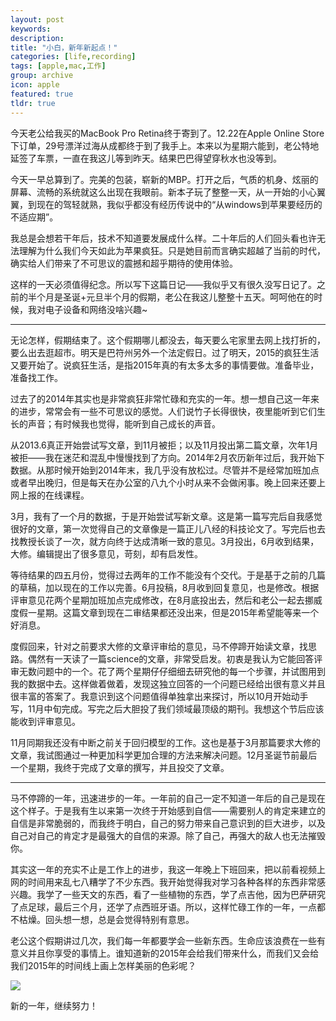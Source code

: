 ```yaml
---
layout: post
keywords: 
description: 
title: "小白，新年新起点！"
categories: [life,recording]
tags: [apple,mac,工作]
group: archive
icon: apple
featured: true
tldr: true
---
```


今天老公给我买的MacBook Pro Retina终于寄到了。12.22在Apple Online Store下订单，29号漂洋过海从成都终于到了我手上。本来以为星期六能到，老公特地延签了车票，一直在我这儿等到昨天。结果巴巴得望穿秋水也没等到。 

今天一早总算到了。完美的包装，崭新的MBP。打开之后，气质的机身、炫丽的屏幕、流畅的系统就这么出现在我眼前。新本子玩了整整一天，从一开始的小心翼翼，到现在的驾轻就熟，我似乎都没有经历传说中的“从windows到苹果要经历的不适应期”。 

我总是会想若干年后，技术不知道要发展成什么样。二十年后的人们回头看也许无法理解为什么我们今天如此为苹果疯狂。只是她目前而言确实超越了当前的时代，确实给人们带来了不可思议的震撼和超乎期待的使用体验。 

这样的一天必须值得纪念。所以写下这篇日记——我似乎又有很久没写日记了。之前的半个月是圣诞+元旦半个月的假期，老公在我这儿整整十五天。呵呵他在的时候，我对电子设备和网络没啥兴趣~ 

---

无论怎样，假期结束了。这个假期哪儿都没去，每天要么宅家里去网上找打折的，要么出去逛超市。明天是巴符州另外一个法定假日。过了明天，2015的疯狂生活又要开始了。说疯狂生活，是指2015年真的有太多太多的事情要做。准备毕业，准备找工作。 

过去了的2014年其实也是非常疯狂非常忙碌和充实的一年。想一想自己这一年来的进步，常常会有一些不可思议的感觉。人们说竹子长得很快，夜里能听到它们生长的声音；有时候我也觉得，能听到自己成长的声音。 

从2013.6真正开始尝试写文章，到11月被拒；以及11月投出第二篇文章，次年1月被拒——我在迷茫和混乱中慢慢找到了方向。2014年2月农历新年过后，我开始下数据。从那时候开始到2014年末，我几乎没有放松过。尽管并不是经常加班加点或者早出晚归，但是每天在办公室的八九个小时从来不会做闲事。晚上回来还要上网上报的在线课程。 

3月，我有了一个月的数据，于是开始尝试写新文章。这是第一篇写完后自我感觉很好的文章，第一次觉得自己的文章像是一篇正儿八经的科技论文了。写完后也去找教授长谈了一次，就方向终于达成清晰一致的意见。3月投出，6月收到结果，大修。编辑提出了很多意见，苛刻，却有启发性。 

等待结果的四五月份，觉得过去两年的工作不能没有个交代。于是基于之前的几篇的草稿，加以现在的工作以完善。6月投稿，8月收到回复意见，也是修改。根据评审意见花两个星期加班加点完成修改，在8月底投出去，然后和老公一起去挪威度假一星期。这篇文章到现在二审结果都还没出来，但是2015年希望能等来一个好消息。 

度假回来，针对之前要求大修的文章评审给的意见，马不停蹄开始读文章，找思路。偶然有一天读了一篇science的文章，非常受启发。初衷是我认为它能回答评审无数问题中的一个。花了两个星期仔仔细细去研究他的每一个步骤，并试图用到我的数据中去。这样做着做着，发现这独立回答的一个问题已经给出很有意义并且很丰富的答案了。我意识到这个问题值得单独拿出来探讨，所以10月开始动手写，11月中旬完成。写完之后大胆投了我们领域最顶级的期刊。我想这个节后应该能收到评审意见。 

11月同期我还没有中断之前关于回归模型的工作。这也是基于3月那篇要求大修的文章，我试图通过一种更加科学更加合理的方法来解决问题。12月圣诞节前最后一个星期，我终于完成了文章的撰写，并且投交了文章。 

---

马不停蹄的一年，迅速进步的一年。一年前的自己一定不知道一年后的自己是现在这个样子。于是我有生以来第一次终于开始感到自信——需要别人的肯定来建立的自信是非常脆弱的，而我终于明白，自己的努力带来自己意识到的巨大进步，以及自己对自己的肯定才是最强大的自信的来源。除了自己，再强大的敌人也无法摧毁你。 

其实这一年的充实不止是工作上的进步，我这一年晚上下班回来，把以前看视频上网的时间用来乱七八糟学了不少东西。我开始觉得我对学习各种各样的东西非常感兴趣。我学了一些天文的东西，看了一些植物的东西，学了点吉他，因为巴萨研究了点足球，最后三个月，还学了点西班牙语。所以，这样忙碌工作的一年，一点都不枯燥。回头想一想，总是会觉得特别有意思。 

老公这个假期讲过几次，我们每一年都要学会一些新东西。生命应该浪费在一些有意义并且你享受的事情上。谁知道新的2015年会给我们带来什么，而我们又会给我们2015年的时间线上画上怎样美丽的色彩呢？ 

<img src="{{ HOME_PATH }}/space/image/post/141229-painting.jpg" />

新的一年，继续努力！